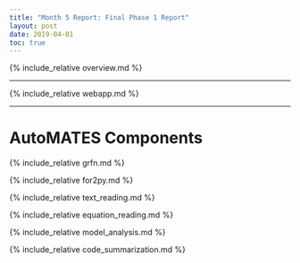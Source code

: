 ```yaml
---
title: "Month 5 Report: Final Phase 1 Report"
layout: post
date: 2019-04-01
toc: true
---
```


{% include_relative overview.md %}

---

{% include_relative webapp.md %}

---

# AutoMATES Components

{% include_relative grfn.md %}

{% include_relative for2py.md %}

{% include_relative text_reading.md %}

{% include_relative equation_reading.md %}

{% include_relative model_analysis.md %}

{% include_relative code_summarization.md %}
